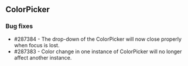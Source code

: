 ## ColorPicker

### Bug fixes

* \#287384 - The drop-down of the ColorPicker will now close properly when focus is lost.
* \#287383 - Color change in one instance of ColorPicker will no longer affect another instance.

